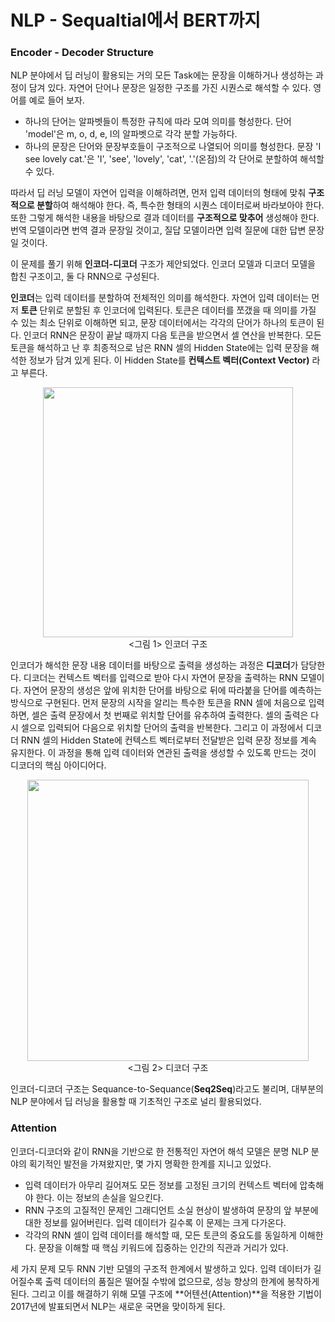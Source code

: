 # NLP - Sequaltial에서 BERT까지

### Encoder - Decoder Structure

NLP 분야에서 딥 러닝이 활용되는 거의 모든 Task에는 문장을 이해하거나 생성하는 과정이 담겨 있다. 자연어 단어나 문장은 일정한 구조를 가진 시퀀스로 해석할 수 있다. 영어를 예로 들어 보자.

- 하나의 단어는 알파벳들이 특정한 규칙에 따라 모여 의미를 형성한다. 단어 'model'은 m, o, d, e, l의 알파벳으로 각각 분할 가능하다.
- 하나의 문장은 단어와 문장부호들이 구조적으로 나열되어 의미를 형성한다. 문장 'I see lovely cat.'은 'I', 'see', 'lovely', 'cat', '.'(온점)의 각 단어로 분할하여 해석할 수 있다.

따라서 딥 러닝 모델이 자연어 입력을 이해하려면, 먼저 입력 데이터의 형태에 맞춰 **구조적으로 분할**하여 해석해야 한다. 즉, 특수한 형태의 시퀀스 데이터로써 바라보아야 한다. 또한 그렇게 해석한 내용을 바탕으로 결과 데이터를 **구조적으로 맞추어** 생성해야 한다. 번역 모델이라면 번역 결과 문장일 것이고, 질답 모델이라면 입력 질문에 대한 답변 문장일 것이다.

이 문제를 풀기 위해 **인코더-디코더** 구조가 제안되었다. 인코더 모델과 디코더 모델을 합친 구조이고, 둘 다 RNN으로 구성된다.

**인코더**는 입력 데이터를 분할하여 전체적인 의미를 해석한다. 자연어 입력 데이터는 먼저 **토큰** 단위로 분할된 후 인코더에 입력된다. 토큰은 데이터를 쪼갰을 때 의미를 가질 수 있는 최소 단위로 이해하면 되고, 문장 데이터에서는 각각의 단어가 하나의 토큰이 된다. 인코더 RNN은 문장이 끝날 때까지 다음 토큰을 받으면서 셀 연산을 반복한다. 모든 토큰을 해석하고 난 후 최종적으로 남은 RNN 셀의 Hidden State에는 입력 문장을 해석한 정보가 담겨 있게 된다. 이 Hidden State를 **컨텍스트 벡터(Context Vector)** 라고 부른다.

<center><img src="https://user-images.githubusercontent.com/44392433/124483317-27ce1a80-dde5-11eb-842a-b6f4e3bfcee7.PNG" width=400></center>
<center><그림 1> 인코더 구조 </center>

인코더가 해석한 문장 내용 데이터를 바탕으로 출력을 생성하는 과정은 **디코더**가 담당한다. 디코더는 컨텍스트 벡터를 입력으로 받아 다시 자연어 문장을 출력하는 RNN 모델이다. 자연어 문장의 생성은 앞에 위치한 단어를 바탕으로 뒤에 따라붙을 단어를 예측하는 방식으로 구현된다. 먼저 문장의 시작을 알리는 특수한 토큰을 RNN 셀에 처음으로 입력하면, 셀은 출력 문장에서 첫 번째로 위치할 단어를 유추하여 출력한다. 셀의 출력은 다시 셀으로 입력되어 다음으로 위치할 단어의 출력을 반복한다. 그리고 이 과정에서 디코더 RNN 셀의 Hidden State에 컨텍스트 벡터로부터 전달받은 입력 문장 정보를 계속 유지한다. 이 과정을 통해 입력 데이터와 연관된 출력을 생성할 수 있도록 만드는 것이 디코더의 핵심 아이디어다.

<center><img src="https://user-images.githubusercontent.com/44392433/124483346-30beec00-dde5-11eb-9bbe-798ba38538bb.PNG" width=450></center>
<center><그림 2> 디코더 구조 </center>

인코더-디코더 구조는 Sequance-to-Sequance(**Seq2Seq**)라고도 불리며, 대부분의 NLP 분야에서 딥 러닝을 활용할 때 기초적인 구조로 널리 활용되었다.

### Attention

인코더-디코더와 같이 RNN을 기반으로 한 전통적인 자연어 해석 모델은 분명 NLP 분야의 획기적인 발전을 가져왔지만, 몇 가지 명확한 한계를 지니고 있었다.

- 입력 데이터가 아무리 길어져도 모든 정보를 고정된 크기의 컨텍스트 벡터에 압축해야 한다. 이는 정보의 손실을 일으킨다.
- RNN 구조의 고질적인 문제인 그래디언트 소실 현상이 발생하여 문장의 앞 부분에 대한 정보를 잃어버린다. 입력 데이터가 길수록 이 문제는 크게 다가온다.
- 각각의 RNN 셀이 입력 데이터를 해석할 때, 모든 토큰의 중요도를 동일하게 이해한다. 문장을 이해할 때 핵심 키워드에 집중하는 인간의 직관과 거리가 있다.

세 가지 문제 모두 RNN 기반 모델의 구조적 한계에서 발생하고 있다. 입력 데이터가 길어질수록 출력 데이터의 품질은 떨어질 수밖에 없으므로, 성능 향상의 한계에 봉착하게 된다. 그리고 이를 해결하기 위해 모델 구조에 **어텐션(Attention)**을 적용한 기법이 2017년에 발표되면서 NLP는 새로운 국면을 맞이하게 된다.
